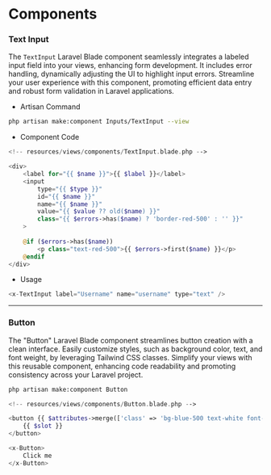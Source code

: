 # Components

### Text Input


The <code>TextInput</code> Laravel Blade component seamlessly integrates a labeled input field into your views, enhancing form development. It includes error handling, dynamically adjusting the UI to highlight input errors. Streamline your user experience with this component, promoting efficient data entry and robust form validation in Laravel applications.
- Artisan Command
```bash
php artisan make:component Inputs/TextInput --view
```
- Component Code
```php
<!-- resources/views/components/TextInput.blade.php -->

<div>
    <label for="{{ $name }}">{{ $label }}</label>
    <input 
        type="{{ $type }}" 
        id="{{ $name }}" 
        name="{{ $name }}" 
        value="{{ $value ?? old($name) }}" 
        class="{{ $errors->has($name) ? 'border-red-500' : '' }}"
    >
    
    @if ($errors->has($name))
        <p class="text-red-500">{{ $errors->first($name) }}</p>
    @endif
</div>
```
- Usage
```php
<x-TextInput label="Username" name="username" type="text" />
```
---
### Button

The "Button" Laravel Blade component streamlines button creation with a clean interface. Easily customize styles, such as background color, text, and font weight, by leveraging Tailwind CSS classes. Simplify your views with this reusable component, enhancing code readability and promoting consistency across your Laravel project.
```bash
php artisan make:component Button
```
```php
<!-- resources/views/components/Button.blade.php -->

<button {{ $attributes->merge(['class' => 'bg-blue-500 text-white font-bold py-2 px-4 rounded']) }}>
    {{ $slot }}
</button>
```
```php
<x-Button>
    Click me
</x-Button>
```